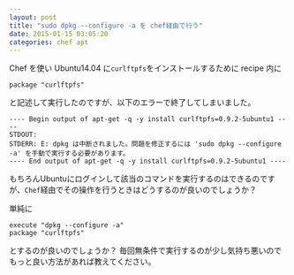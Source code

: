```yaml
---
layout: post
title: "sudo dpkg --configure -a を chef経由で行う"
date: 2015-01-15 03:05:20
categories: chef apt
---
```

<p>Chef を使い Ubuntu14.04 に<code>curlftpfs</code>をインストールするために recipe 内に</p>

<pre><code>package "curlftpfs"
</code></pre>

<p>と記述して実行したのですが、以下のエラーで終了してしまいました。</p>

<pre><code>---- Begin output of apt-get -q -y install curlftpfs=0.9.2-5ubuntu1 ----
STDOUT:
STDERR: E: dpkg は中断されました。問題を修正するには 'sudo dpkg --configure -a' を手動で実行する必要があります。
---- End output of apt-get -q -y install curlftpfs=0.9.2-5ubuntu1 ----
</code></pre>

<p>もちろんUbuntuにログインして該当のコマンドを実行するのはできるのですが、<code>Chef</code>経由でその操作を行うときはどうするのが良いのでしょうか？</p>

<p>単純に</p>

<pre><code>execute "dpkg --configure -a"
package "curlftpfs"
</code></pre>

<p>とするのが良いのでしょうか？ 毎回無条件で実行するのが少し気持ち悪いのでもっと良い方法があれば教えてください。</p>
